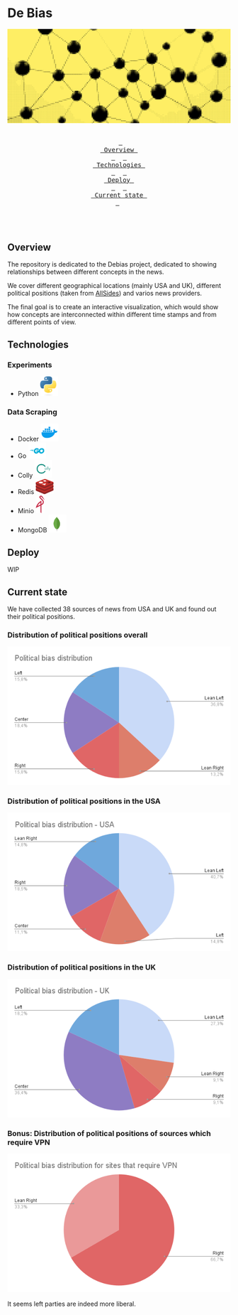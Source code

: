 # De Bias

<div align = center><img src=".github/assets/banner.png"><br><br>

&ensp;[<kbd> <br> Overview <br> </kbd>](#overview)&ensp;
&ensp;[<kbd> <br> Technologies <br> </kbd>](#technologies)&ensp;
&ensp;[<kbd> <br> Deploy <br> </kbd>](#deploy)&ensp;
&ensp;[<kbd> <br> Current state <br> </kbd>](#current-state)&ensp;
<br><br><br><br></div>

## Overview

The repository is dedicated to the Debias project, dedicated to showing relationships between different concepts in the news. 

We cover different geographical locations (mainly USA and UK), different political positions (taken from [AllSides](https://www.allsides.com/unbiased-balanced-news)) and varios news providers.

The final goal is to create an interactive visualization, which would show how concepts are interconnected within different time stamps and from different points of view.

## Technologies

### Experiments
- Python <img src=".github/assets/Python-logo-notext.svg.png" width="40"></img>

### Data Scraping
- Docker <img src=".github/assets/4373190_docker_logo_logos_icon.png" width="40"></img>
- Go <img src=".github/assets/Go-Logo_Blue.png" width="40"></img>
- Colly <img src=".github/assets/colly.png" width="40"></img>
- Redis <img src=".github/assets/redis.svg" width="40"></img>
- Minio <img src=".github/assets/minio-1.svg" width="20"></img>
- MongoDB <img src=".github/assets/mongodb-icon-1.svg" width="40"></img>

## Deploy

WIP

## Current state

We have collected 38 sources of news from USA and UK and found out their political positions.

### Distribution of political positions overall
<img src=".github/assets/Political bias distribution-2.png"></img>

### Distribution of political positions in the USA
<img src=".github/assets/Political bias distribution - USA-2.png"></img>

### Distribution of political positions in the UK
<img src=".github/assets/Political bias distribution - UK-2.png"></img>

### Bonus: Distribution of political positions of sources which require VPN
<img src=".github/assets/Political bias distribution for sites that require VPN-2.png"></img>

It seems left parties are indeed more liberal.
